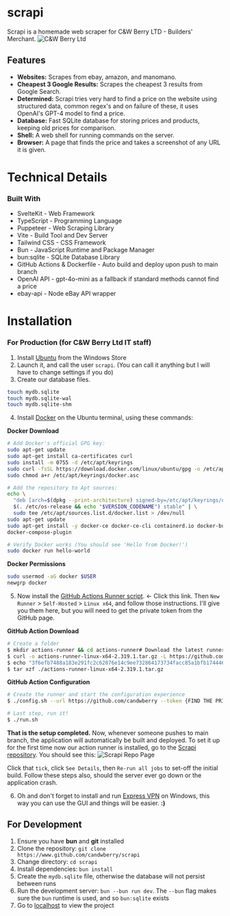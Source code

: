 # scrapi
Scrapi is a homemade web scraper for C&W Berry LTD - Builders' Merchant.
![C&W Berry Ltd](https://github.com/user-attachments/assets/5d507d09-8ce2-485e-998f-2f9edf307760)

## Features
- **Websites:** Scrapes from ebay, amazon, and manomano.
- **Cheapest 3 Google Results:** Scrapes the cheapest 3 results from Google Search.
- **Determined:** Scrapi tries very hard to find a price on the website using structured data, common regex's and on failure of these, it uses OpenAI's GPT-4 model to find a price.
- **Database:** Fast SQLite database for storing prices and products, keeping old prices for comparison.
- **Shell:** A web shell for running commands on the server.
- **Browser:** A page that finds the price and takes a screenshot of any URL it is given. 


# Technical Details
### Built With
- SvelteKit - Web Framework
- TypeScript - Programming Language
- Puppeteer - Web Scraping Library
- Vite - Build Tool and Dev Server
- Tailwind CSS - CSS Framework
- Bun - JavaScript Runtime and Package Manager
- bun:sqlite - SQLite Database Library
- GitHub Actions & Dockerfile - Auto build and deploy upon push to main branch
- OpenAI API - gpt-4o-mini as a fallback if standard methods cannot find a price
- ebay-api - Node eBay API wrapper

# Installation
### For Production (for C&W Berry Ltd IT staff)
1. Install [Ubuntu](https://www.microsoft.com/store/productId/9PDXGNCFSCZV?ocid=pdpshare) from the Windows Store
2. Launch it, and call the user `scrapi`. (You can call it anything but I will have to change settings if you do)
3. Create our database files.
```bash 
touch mydb.sqlite
touch mydb.sqlite-wal
touch mydb.sqlite-shm
```
4. Install [Docker](https://docs.docker.com/engine/install/ubuntu/) on the Ubuntu terminal, using these commands:

**Docker Download**
```bash
# Add Docker's official GPG key:
sudo apt-get update
sudo apt-get install ca-certificates curl
sudo install -m 0755 -d /etc/apt/keyrings
sudo curl -fsSL https://download.docker.com/linux/ubuntu/gpg -o /etc/apt/keyrings/docker.asc
sudo chmod a+r /etc/apt/keyrings/docker.asc

# Add the repository to Apt sources:
echo \
  "deb [arch=$(dpkg --print-architecture) signed-by=/etc/apt/keyrings/docker.asc] https://download.docker.com/linux/ubuntu \
  $(. /etc/os-release && echo "$VERSION_CODENAME") stable" | \
  sudo tee /etc/apt/sources.list.d/docker.list > /dev/null
sudo apt-get update
sudo apt-get install -y docker-ce docker-ce-cli containerd.io docker-buildx-plugin 
docker-compose-plugin

# Verify Docker works (You should see 'Hello from Docker!')
sudo docker run hello-world
```

**Docker Permissions** 
```bash
sudo usermod -aG docker $USER
newgrp docker
```

5. Now install the [GitHub Actions Runner script](https://github.com/organizations/candwberry/settings/actions/runners). <- Click this link. Then `New Runner` > `Self-Hosted` > `Linux x64`, and follow those instructions. I'll give you them here, but you will need to get the private token from the GitHub page.

**GitHub Action Download**
```bash
# Create a folder
$ mkdir actions-runner && cd actions-runner# Download the latest runner package
$ curl -o actions-runner-linux-x64-2.319.1.tar.gz -L https://github.com/actions/runner/releases/download/v2.319.1/actions-runner-linux-x64-2.319.1.tar.gz# Optional: Validate the hash
$ echo "3f6efb7488a183e291fc2c62876e14c9ee732864173734facc85a1bfb1744464  actions-runner-linux-x64-2.319.1.tar.gz" | shasum -a 256 -c# Extract the installer
$ tar xzf ./actions-runner-linux-x64-2.319.1.tar.gz
```

**GitHub Action Configuration**
```bash
# Create the runner and start the configuration experience
$ ./config.sh --url https://github.com/candwberry --token {FIND THE PRIVATE TOKEN ON THAT PAGE}

# Last step, run it!
$ ./run.sh
```

**That is the setup completed.**
Now, whenever someone pushes to main branch, the application will automatically be built and deployed. To set it up for the first time now our action runner is installed, go to the [Scrapi repository](https://github.com/candwberry). You should see this:
![Scrapi Repo Page](https://github.com/user-attachments/assets/1b4af854-689b-4ff8-b1f8-5164b6d16da9)

Click that `tick`, click `See Details`, then `Re-run all jobs` to set-off the initial build. Follow these steps also, should the server ever go down or the application crash. 

6. Oh and don't forget to install and run [Express VPN](https://www.expressvpn.com/vpn-download/vpn-windows) on Windows, this way you can use the GUI and things will be easier.
**:)**

## For Development
1. Ensure you have **bun** and **git** installed
2. Clone the repository: `git clone https://www.github.com/candwberry/scrapi`
3. Change directory: `cd scrapi`
4. Install dependencies: `bun install`
5. Create the `mydb.sqlite` file, otherwise the database will not persist between runs
6. Run the development server: `bun --bun run dev`. The `--bun` flag makes sure the `bun` runtime is used, and so `bun:sqlite` exists
7. Go to [localhost](http://localhost) to view the project
